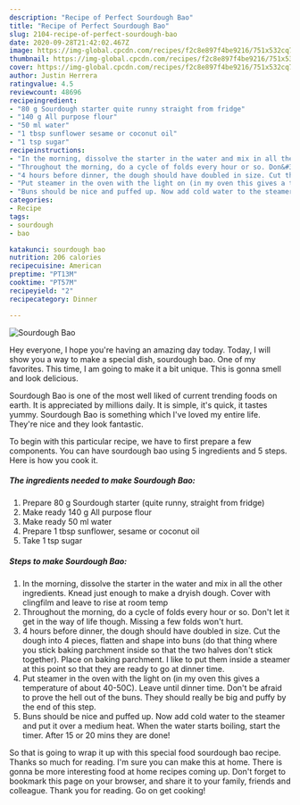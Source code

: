 ```yaml
---
description: "Recipe of Perfect Sourdough Bao"
title: "Recipe of Perfect Sourdough Bao"
slug: 2104-recipe-of-perfect-sourdough-bao
date: 2020-09-28T21:42:02.467Z
image: https://img-global.cpcdn.com/recipes/f2c8e897f4be9216/751x532cq70/sourdough-bao-recipe-main-photo.jpg
thumbnail: https://img-global.cpcdn.com/recipes/f2c8e897f4be9216/751x532cq70/sourdough-bao-recipe-main-photo.jpg
cover: https://img-global.cpcdn.com/recipes/f2c8e897f4be9216/751x532cq70/sourdough-bao-recipe-main-photo.jpg
author: Justin Herrera
ratingvalue: 4.5
reviewcount: 48696
recipeingredient:
- "80 g Sourdough starter quite runny straight from fridge"
- "140 g All purpose flour"
- "50 ml water"
- "1 tbsp sunflower sesame or coconut oil"
- "1 tsp sugar"
recipeinstructions:
- "In the morning, dissolve the starter in the water and mix in all the other ingredients. Knead just enough to make a dryish dough. Cover with clingfilm and leave to rise at room temp"
- "Throughout the morning, do a cycle of folds every hour or so. Don&#39;t let it get in the way of life though. Missing a few folds won&#39;t hurt."
- "4 hours before dinner, the dough should have doubled in size. Cut the dough into 4 pieces, flatten and shape into buns (do that thing where you stick baking parchment inside so that the two halves don&#39;t stick together). Place on baking parchment. I like to put them inside a steamer at this point so that they are ready to go at dinner time."
- "Put steamer in the oven with the light on (in my oven this gives a temperature of about 40-50C). Leave until dinner time. Don&#39;t be afraid to prove the hell out of the buns. They should really be big and puffy by the end of this step."
- "Buns should be nice and puffed up. Now add cold water to the steamer and put it over a medium heat. When the water starts boiling, start the timer. After 15 or 20 mins they are done!"
categories:
- Recipe
tags:
- sourdough
- bao

katakunci: sourdough bao 
nutrition: 206 calories
recipecuisine: American
preptime: "PT13M"
cooktime: "PT57M"
recipeyield: "2"
recipecategory: Dinner

---
```



![Sourdough Bao](https://img-global.cpcdn.com/recipes/f2c8e897f4be9216/751x532cq70/sourdough-bao-recipe-main-photo.jpg)

Hey everyone, I hope you're having an amazing day today. Today, I will show you a way to make a special dish, sourdough bao. One of my favorites. This time, I am going to make it a bit unique. This is gonna smell and look delicious.



Sourdough Bao is one of the most well liked of current trending foods on earth. It is appreciated by millions daily. It is simple, it's quick, it tastes yummy. Sourdough Bao is something which I've loved my entire life. They're nice and they look fantastic.


To begin with this particular recipe, we have to first prepare a few components. You can have sourdough bao using 5 ingredients and 5 steps. Here is how you cook it.

<!--inarticleads1-->

##### The ingredients needed to make Sourdough Bao:

1. Prepare 80 g Sourdough starter (quite runny, straight from fridge)
1. Make ready 140 g All purpose flour
1. Make ready 50 ml water
1. Prepare 1 tbsp sunflower, sesame or coconut oil
1. Take 1 tsp sugar




<!--inarticleads2-->

##### Steps to make Sourdough Bao:

1. In the morning, dissolve the starter in the water and mix in all the other ingredients. Knead just enough to make a dryish dough. Cover with clingfilm and leave to rise at room temp
1. Throughout the morning, do a cycle of folds every hour or so. Don&#39;t let it get in the way of life though. Missing a few folds won&#39;t hurt.
1. 4 hours before dinner, the dough should have doubled in size. Cut the dough into 4 pieces, flatten and shape into buns (do that thing where you stick baking parchment inside so that the two halves don&#39;t stick together). Place on baking parchment. I like to put them inside a steamer at this point so that they are ready to go at dinner time.
1. Put steamer in the oven with the light on (in my oven this gives a temperature of about 40-50C). Leave until dinner time. Don&#39;t be afraid to prove the hell out of the buns. They should really be big and puffy by the end of this step.
1. Buns should be nice and puffed up. Now add cold water to the steamer and put it over a medium heat. When the water starts boiling, start the timer. After 15 or 20 mins they are done!




So that is going to wrap it up with this special food sourdough bao recipe. Thanks so much for reading. I'm sure you can make this at home. There is gonna be more interesting food at home recipes coming up. Don't forget to bookmark this page on your browser, and share it to your family, friends and colleague. Thank you for reading. Go on get cooking!
